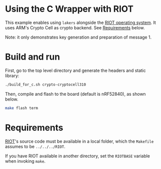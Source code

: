 # Using the C Wrapper with RIOT

This example enables using `lakers` alongside the [RIOT operating system](https://github.com/RIOT-OS/RIOT).
It uses ARM's Crypto Cell as crypto backend.
See [Requirements](#requirements) below.

Note: it only demonstrates key generation and preparation of message 1.

# Build and run

First, go to the top level directory and generate the headers and static library:

```bash
./build_for_c.sh crypto-cryptocell310
```

Then, compile and flash to the board (default is nRF52840), as shown below.

```bash
make flash term
```

# Requirements

[RIOT](https://github.com/RIOT-OS/RIOT)'s source code must be available in a local folder, which the `Makefile` assumes to be `../../../RIOT`.

If you have RIOT available in another directory, set the `RIOTBASE` variable when invoking `make`.
